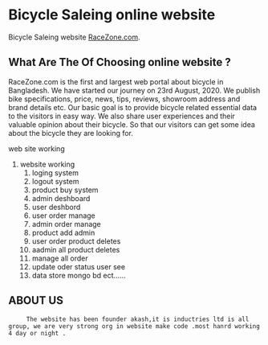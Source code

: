 # Bicycle Saleing online website

Bicycle Saleing website [RaceZone.com](https://race-zone-ce537.web.app/).

## What Are The Of Choosing online website ?

RaceZone.com is the first and largest web portal about bicycle in Bangladesh. We have started our journey on 23rd August, 2020. We publish bike specifications, price, news, tips, reviews, showroom address and brand details etc. Our basic goal is to provide bicycle related essential data to the visitors in easy way. We also share user experiences and their valuable opinion about their bicycle. So that our visitors can get some idea about the bicycle they are looking for.

web site working

1. website working
   1. loging system
   2. logout system
   3. product buy system
   4. admin deshboard
   5. user deshbord
   6. user order manage
   7. admin order manage
   8. product add admin
   9. user order product deletes
   10. aadmin all product deletes
   11. manage all order
   12. update oder status user see
   13. data store mongo bd ect......

## ABOUT US

         The website has been founder akash,it is inductries ltd is all group, we are very strong org in website make code .most hanrd working 4 day or night .
